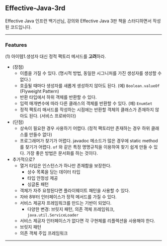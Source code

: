 ## Effective-Java-3rd

Effective Java 인프런 백기선님, 강의와 Effective Java 3판 책을 스터디하면서 작성된 코드입니다.  

---

### Features

(1) 아이템1.생성자 대신 정적 팩토리 메서드를 **고려**하라.
* (장점)
  * 이름을 가질 수 있다. (명시적 방법, 동일한 시그니처를 가진 생성자를 생성할 수 없다.)
  * 호출될 때마다 생성자를 새롭게 생성하지 않아도 된다. (예) ```Boolean.valueOf```
    (Flyweight Pattern)
  * 반환 타입에서 하위 객체를 반환할 수 있다.
  * 입력 매개변수에 따라 다른 클래스의 객체를 반환할 수 있다. (예) ```EnumSet```
  * 정적 팩토리 매서드를 작성하는 시점에는 반환할 객체의 클래스가 존재하지 않아도 된다. (서비스 프로바이더)
* (단점)
  * 상속이 필요한 경우 사용하기 어렵다. (정적 팩토리만 존재하는 경우 하위 클래스를 만들수 없다)
  * 프로그래머가 찾기가 어렵다. javadoc 메소드가 많은 경우에 static method 를 찾기가 어렵다. ```of``` 와 같은 특정 명명규칙을 이용하여 찾기 쉽게 만들 수 있다. 가장 좋은 방법은 문서화를 하는 것이다.
* 추가적으로?
  * 열거 타입은 인스턴스가 하나만 존재함을 보장한다.
    * 상수 목록을 담는 데이터 타입
    * 타입 안정성 제공
    * 싱글톤 패턴
  * 객체가 자주 요청된다면 플라이웨이트 패턴을 사용할 수 있다.
  * 자바 8부터 인터페이스가 정적 메서드를 가질 수 있다.
  * 서비스 제공자 프레임워크를 만드는 기반이 되었다.
    * 다양한 변경: 브릿지 패턴, 의존 객체 프레임워크, ```java.util.ServiceLoader```
  * 서비스 제공자 인터페이스가 없다면 각 구현체를 리플렉션을 사용해야 한다.
  * 브릿지 패턴
  * 의존 객체 주입 프레임워크

---
